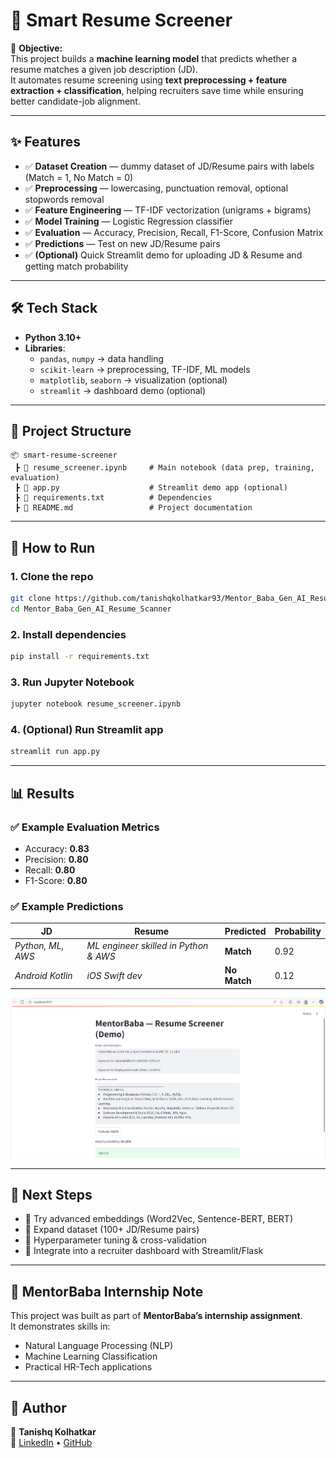 # 📄 Smart Resume Screener 

🚀 **Objective:**  
This project builds a **machine learning model** that predicts whether a resume matches a given job description (JD).  
It automates resume screening using **text preprocessing + feature extraction + classification**, helping recruiters save time while ensuring better candidate-job alignment.  

---

## ✨ Features
- ✅ **Dataset Creation** — dummy dataset of JD/Resume pairs with labels (Match = 1, No Match = 0)  
- ✅ **Preprocessing** — lowercasing, punctuation removal, optional stopwords removal  
- ✅ **Feature Engineering** — TF-IDF vectorization (unigrams + bigrams)  
- ✅ **Model Training** — Logistic Regression classifier  
- ✅ **Evaluation** — Accuracy, Precision, Recall, F1-Score, Confusion Matrix  
- ✅ **Predictions** — Test on new JD/Resume pairs  
- ✅ **(Optional)** Quick Streamlit demo for uploading JD & Resume and getting match probability  

---

## 🛠️ Tech Stack
- **Python 3.10+**  
- **Libraries**:  
  - `pandas`, `numpy` → data handling  
  - `scikit-learn` → preprocessing, TF-IDF, ML models  
  - `matplotlib`, `seaborn` → visualization (optional)  
  - `streamlit` → dashboard demo (optional)  

---

## 📂 Project Structure
```
📦 smart-resume-screener
 ┣ 📜 resume_screener.ipynb     # Main notebook (data prep, training, evaluation)
 ┣ 📜 app.py                    # Streamlit demo app (optional)
 ┣ 📜 requirements.txt          # Dependencies
 ┣ 📜 README.md                 # Project documentation

```

---

## 🔧 How to Run

### 1. Clone the repo
```bash
git clone https://github.com/tanishqkolhatkar93/Mentor_Baba_Gen_AI_Resume_Scanner.git
cd Mentor_Baba_Gen_AI_Resume_Scanner
```

### 2. Install dependencies
```bash
pip install -r requirements.txt
```

### 3. Run Jupyter Notebook
```bash
jupyter notebook resume_screener.ipynb
```

### 4. (Optional) Run Streamlit app
```bash
streamlit run app.py
```

---

## 📊 Results

### ✅ Example Evaluation Metrics
- Accuracy: **0.83**  
- Precision: **0.80**  
- Recall: **0.80**  
- F1-Score: **0.80**  

### ✅ Example Predictions
| JD | Resume | Predicted | Probability |
|----|---------|-----------|-------------|
| *Python, ML, AWS* | *ML engineer skilled in Python & AWS* | **Match** | 0.92 |
| *Android Kotlin* | *iOS Swift dev* | **No Match** | 0.12 |


![Alt text](https://github.com/tanishqkolhatkar93/Mentor_Baba_Gen_AI_Resume_Scanner/blob/main/Screenshot%202025-08-28%20131226.png)

---

## 🌱 Next Steps
- 🔹 Try advanced embeddings (Word2Vec, Sentence-BERT, BERT)  
- 🔹 Expand dataset (100+ JD/Resume pairs)  
- 🔹 Hyperparameter tuning & cross-validation  
- 🔹 Integrate into a recruiter dashboard with Streamlit/Flask  

---

## 🙌 MentorBaba Internship Note
This project was built as part of **MentorBaba’s internship assignment**.  
It demonstrates skills in:
- Natural Language Processing (NLP)  
- Machine Learning Classification  
- Practical HR-Tech applications  

---

## 📌 Author
👤 **Tanishq Kolhatkar**  
🔗 [LinkedIn](https://www.linkedin.com/in/tanishq93/) • [GitHub](https://github.com/tanishqkolhatkar93)  
